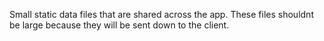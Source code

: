 Small static data files that are shared across the app. These files shouldnt be large because they will be sent down to the client.
